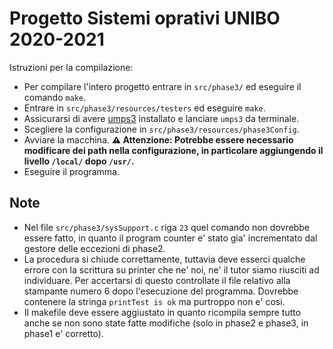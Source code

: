 # Progetto Sistemi oprativi UNIBO 2020-2021

Istruzioni per la compilazione:
- Per compilare l'intero progetto entrare in `src/phase3/` ed eseguire il comando `make`.
- Entrare in `src/phase3/resources/testers` ed eseguire `make`.
- Assicurarsi di avere [umps3](https://github.com/virtualsquare/umps3) installato e lanciare `umps3` da terminale.
- Scegliere la configurazione in `src/phase3/resources/phase3Config`.
- Avviare la macchina. **:warning: Attenzione: Potrebbe essere necessario modificare dei path nella configurazione, in particolare aggiungendo il livello `/local/` dopo `/usr/`.**
- Eseguire il programma.


## Note
- Nel file `src/phase3/sysSupport.c` riga `23` quel comando non dovrebbe essere fatto, in quanto il program counter e' stato gia' incrementato dal gestore delle eccezioni di phase2.
- La procedura si chiude correttamente, tuttavia deve esserci qualche errore con la scrittura su printer che ne' noi, ne' il tutor siamo riusciti ad individuare. Per accertarsi di questo controllate il file relativo alla stampante numero 6 dopo l'esecuzione del programma. Dovrebbe contenere la stringa `printTest is ok` ma purtroppo non e' cosi.
- Il makefile deve essere aggiustato in quanto ricompila sempre tutto anche se non sono state fatte modifiche (solo in phase2 e phase3, in phase1 e' corretto).
